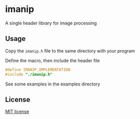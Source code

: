 # imanip

A single header library for image processing

## Usage

Copy the `imanip.h` file to the same directory with your program

Define the macro, then include the header file

```c
#define IMANIP_IMPLEMENTATION
#include "./imanip.h"
```

See some examples in the examples directory

## License

[MIT license](./LICENSE)
